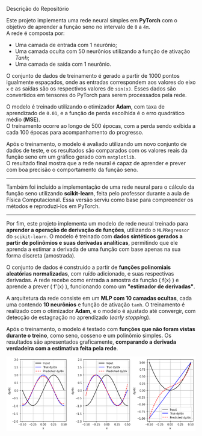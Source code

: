 Descrição do Repositório

Este projeto implementa uma rede neural simples em **PyTorch** com o objetivo de aprender a função seno no intervalo de `0` a `4π`.  
A rede é composta por:

- Uma camada de entrada com 1 neurônio;
- Uma camada oculta com 50 neurônios utilizando a função de ativação *Tanh*;
- Uma camada de saída com 1 neurônio.

O conjunto de dados de treinamento é gerado a partir de 1000 pontos igualmente espaçados, onde as entradas correspondem aos valores do eixo `x` e as saídas são os respectivos valores de `sin(x)`. Esses dados são convertidos em tensores do PyTorch para serem processados pela rede.

O modelo é treinado utilizando o otimizador **Adam**, com taxa de aprendizado de `0.01`, e a função de perda escolhida é o erro quadrático médio (**MSE**).  
O treinamento ocorre ao longo de 500 épocas, com a perda sendo exibida a cada 100 épocas para acompanhamento do progresso.

Após o treinamento, o modelo é avaliado utilizando um novo conjunto de dados de teste, e os resultados são comparados com os valores reais da função seno em um gráfico gerado com `matplotlib`.  
O resultado final mostra que a rede neural é capaz de aprender e prever com boa precisão o comportamento da função seno.

---

Também foi incluido a implementação de uma rede neural para o cálculo da função seno utilizando **scikit-learn**, feita pelo professor durante a aula de Física Computacional. Essa versão serviu como base para compreender os métodos e reproduzi-los em PyTorch.

---

Por fim, este projeto implementa um modelo de rede neural treinado para **aprender a operação de derivação de funções**, utilizando o `MLPRegressor` do `scikit-learn`. O modelo é treinado com **dados sintéticos gerados a partir de polinômios e suas derivadas analíticas**, permitindo que ele aprenda a estimar a derivada de uma função com base apenas na sua forma discreta (amostrada).

O conjunto de dados é construído a partir de **funções polinomiais aleatórias normalizadas**, com ruído adicionado, e suas respectivas derivadas. A rede recebe como entrada a amostra da função \( f(x) \) e aprende a prever \( f'(x) \), funcionando como um **"estimador de derivadas"**.

A arquitetura da rede consiste em um **MLP com 10 camadas ocultas**, cada uma contendo **10 neurônios** e função de ativação `tanh`. O treinamento é realizado com o otimizador **Adam**, e o modelo é ajustado até convergir, com detecção de estagnação no aprendizado (*early stopping*).

Após o treinamento, o modelo é testado com **funções que não foram vistas durante o treino**, como seno, cosseno e um polinômio simples. Os resultados são apresentados graficamente, **comparando a derivada verdadeira com a estimativa feita pela rede**.

![Resultado](derivadas_sklearn.png)
